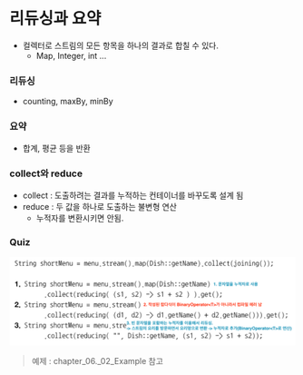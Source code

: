 # 리듀싱과 요약
- 컬렉터로 스트림의 모든 항목을 하나의 결과로 합칠 수 있다.
  - Map, Integer, int ...


### 리듀싱
- counting, maxBy, minBy


### 요약
- 합계, 평균 등을 반환


### collect와 reduce
- collect : 도출하려는 결과를 누적하는 컨테이너를 바꾸도록 설계 됨
- reduce : 두 값을 하나로 도출하는 불변형 연산
  - 누적자를 변환시키면 안됨.



### Quiz
![img_1.png](img_1.png)


> 예제 : chapter_06._02_Example 참고 

